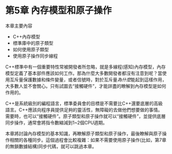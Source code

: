 # 第5章 內存模型和原子操作

本章主要內容

- C++內存模型
- 標準庫中的原子類型
- 如何使用原子類型
- 使用原子操作同步線程

C++標準中有一個重要特性常被開發者所忽略，就是多線程(感知)內存模型，內存模型定義了基本部件應該如何工作。那為什麼大多數開發者都沒有注意到呢？當使用互斥量保護數據和條件變量，或者信號時，對於互斥量*為什麼*能起到這樣作用，大多數人並不會關心。只有試圖去“接觸硬件”，才能詳盡的瞭解到內存模型是如何作用的。

C++是系統級別的編程語言，標準委員會的目標是不需要比C++還要底層的高級語言。C++應該向程序員提供足夠的靈活性，無障礙的去做他們想要做的事情。需要時，也可以“接觸硬件”。原子類型和原子操作就可以“接觸硬件”，並提供底層同步操作，通常會將指令數縮減到1~2個CPU週期。

本章將討論內存模型的基本知識，再瞭解原子類型和原子操作，最後瞭解與原子操作相關的各種同步。這個過程會比較複雜：如果不需要使用原子操作(比如，第7章的無鎖數據結構)同步代碼，就可以跳過本章。
